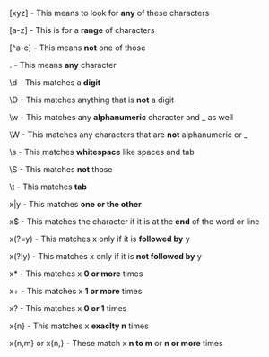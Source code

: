 [xyz] - This means to look for **any** of these characters

[a-z] - This is for a **range** of characters

[\^a-c] - This means **not** one of those

. - This means **any** character

\d - This matches a **digit**

\D - This matches anything that is **not** a digit

\w - This matches any **alphanumeric** character and _ as well

\W - This matches any characters that are **not** alphanumeric or _

\s - This matches **whitespace** like spaces and tab

\S - This matches **not** those

\t - This matches **tab**

x|y - This matches **one or the other**

x$ - This matches the character if it is at the **end** of the word or line

x(?=y) - This matches x only if it is **followed by** y

x(?!y) - This matches x only if it is **not followed by** y

x\* - This matches x **0 or more** times

x+ - This matches x **1 or more** times

x? - This matches x **0 or 1** times

x{n} - This matches x **exaclty n** times

x{n,m} or x{n,} - These match x **n to m** or **n or more** times

